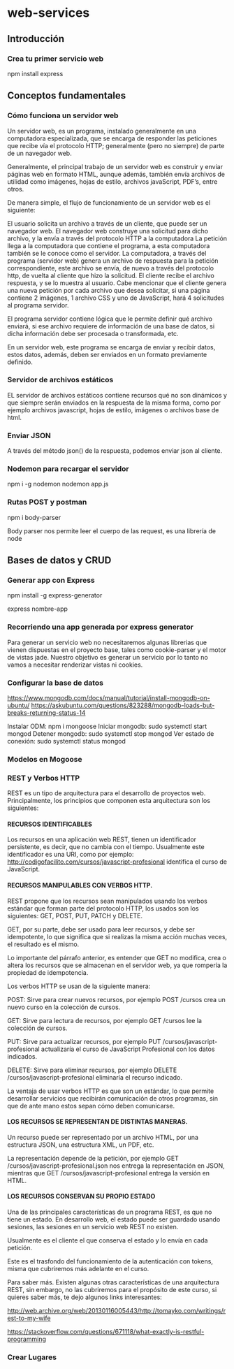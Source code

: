 # web-services

## Introducción

### Crea tu primer servicio web

npm install express

## Conceptos fundamentales

### Cómo funciona un servidor web 

Un servidor web, es un programa, instalado generalmente en una computadora especializada, que se encarga de responder las peticiones que recibe vía el protocolo HTTP; generalmente (pero no siempre) de parte de un navegador web.

Generalmente, el principal trabajo de un servidor web es construir y enviar páginas web en formato HTML, aunque además, también envía archivos de utilidad como imágenes, hojas de estilo, archivos javaScript, PDF’s, entre otros.

De manera simple, el flujo de funcionamiento de un servidor web es el siguiente:

El usuario solicita un archivo a través de un cliente, que puede ser un navegador web.
El navegador web construye una solicitud para dicho archivo, y la envía a través del protocolo HTTP a la computadora
La petición llega a la computadora que contiene el programa, a esta computadora también se le conoce como el servidor.
La computadora, a través del programa (servidor web) genera un archivo de respuesta para la petición correspondiente, este archivo se envía, de nuevo a través del protocolo http, de vuelta al cliente que hizo la solicitud.
El cliente recibe el archivo respuesta, y se lo muestra al usuario.
Cabe mencionar que el cliente genera una nueva petición por cada archivo que desea solicitar, si una página contiene 2 imágenes, 1 archivo CSS y uno de JavaScript, hará 4 solicitudes al programa servidor.

El programa servidor contiene lógica que le permite definir qué archivo enviará, si ese archivo requiere de información de una base de datos, si dicha información debe ser procesada o transformada, etc.

En un servidor web, este programa se encarga de enviar y recibir datos, estos datos, además, deben ser enviados en un formato previamente definido.

### Servidor de archivos estáticos

EL servidor de archivos estáticos contiene recursos qué no son dinámicos y que siempre serán enviados en la respuesta de la misma forma, como por ejemplo archivos javascript, hojas de estilo, imágenes o archivos base de html.

### Enviar JSON

A través del método json() de la respuesta, podemos enviar json al cliente.

### Nodemon para recargar el servidor

npm i -g nodemon
nodemon app.js

### Rutas POST y postman

npm i body-parser

Body parser nos permite leer el cuerpo de las request, es una librería de node

## Bases de datos y CRUD

### Generar app con Express

npm install -g express-generator 

express nombre-app

### Recorriendo una app generada por express generator

Para generar un servicio web no necesitaremos algunas librerias que vienen dispuestas en el proyecto base, tales como cookie-parser y el motor de vistas jade. Nuestro objetivo es generar un servicio por lo tanto no vamos a necesitar renderizar vistas ni cookies.

### Configurar la base de datos

https://www.mongodb.com/docs/manual/tutorial/install-mongodb-on-ubuntu/
https://askubuntu.com/questions/823288/mongodb-loads-but-breaks-returning-status-14

Instalar ODM: npm i mongoose
Iniciar mongodb: sudo systemctl start mongod
Detener mongodb: sudo systemctl stop mongod
Ver estado de conexión: sudo systemctl status mongod

### Modelos en Mogoose

### REST y Verbos HTTP

REST es un tipo de arquitectura para el desarrollo de proyectos web. Principalmente, los principios que componen esta arquitectura son los siguientes:

#### RECURSOS IDENTIFICABLES
Los recursos en una aplicación web REST, tienen un identificador persistente, es decir, que no cambia con el tiempo. Usualmente este identificador es una URI, como por ejemplo: http://codigofacilito.com/cursos/javascript-profesional identifica el curso de JavaScript.

#### RECURSOS MANIPULABLES CON VERBOS HTTP.
REST propone que los recursos sean manipulados usando los verbos estándar que forman parte del protocolo HTTP, los usados son los siguientes: GET, POST, PUT, PATCH y DELETE.

GET, por su parte, debe ser usado para leer recursos, y debe ser idempotente, lo que significa que si realizas la misma acción muchas veces, el resultado es el mismo.

Lo importante del párrafo anterior, es entender que GET no modifica, crea o altera los recursos que se almacenan en el servidor web, ya que rompería la propiedad de idempotencia.

Los verbos HTTP se usan de la siguiente manera:

POST: Sirve para crear nuevos recursos, por ejemplo POST /cursos crea un nuevo curso en la colección de cursos.

GET: Sirve para lectura de recursos, por ejemplo GET /cursos lee la colección de cursos.

PUT: Sirve para actualizar recursos, por ejemplo PUT /cursos/javascript-profesional actualizaría el curso de JavaScript Profesional con los datos indicados.

DELETE: Sirve para eliminar recursos, por ejemplo DELETE /cursos/javascript-profesional eliminaría el recurso indicado.

La ventaja de usar verbos HTTP es que son un estándar, lo que permite desarrollar servicios que recibirán comunicación de otros programas, sin que de ante mano estos sepan cómo deben comunicarse.

#### LOS RECURSOS SE REPRESENTAN DE DISTINTAS MANERAS.
Un recurso puede ser representado por un archivo HTML, por una estructura JSON, una estructura XML, un PDF, etc.

La representación depende de la petición, por ejemplo GET /cursos/javascript-profesional.json nos entrega la representación en JSON, mientras que GET /cursos/javascript-profesional entrega la versión en HTML.

#### LOS RECURSOS CONSERVAN SU PROPIO ESTADO
Una de las principales características de un programa REST, es que no tiene un estado. En desarrollo web, el estado puede ser guardado usando sesiones, las sesiones en un servicio web REST no existen.

Usualmente es el cliente el que conserva el estado y lo envía en cada petición.

Este es el trasfondo del funcionamiento de la autenticación con tokens, misma que cubriremos más adelante en el curso.

Para saber más. Existen algunas otras características de una arquitectura REST, sin embargo, no las cubriremos para el propósito de este curso, si quieres saber más, te dejo algunos links interesantes:

http://web.archive.org/web/20130116005443/http://tomayko.com/writings/rest-to-my-wife

https://stackoverflow.com/questions/671118/what-exactly-is-restful-programming

### Crear Lugares



